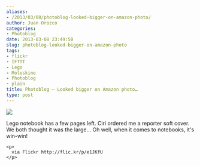 ```yaml
---
aliases:
- /2013/03/08/photoblog-looked-bigger-on-amazon-photo/
author: Juan Orozco
categories:
- Photoblog
date: 2013-03-08 23:49:50
slug: photoblog-looked-bigger-on-amazon-photo
tags:
- flickr
- IFTTT
- Lego
- Moleskine
- Photoblog
- plain
title: Photoblog – Looked bigger on Amazon photo…
type: post
---
```


<div>
  <img src='https://i1.wp.com/farm9.staticflickr.com/8511/8540978204_2c9f7af015_b.jpg?w=580' style='max-width:600px;' data-recalc-dims="1" /></p> 
  
  <div>
    Lego notebook has a few pages left. Ciri ordered me a reporter soft cover. We both thought it was the large... Oh well, when it comes to notebooks, it's win-win!</p> 
    
    <p>
      via Flickr http://flic.kr/p/e1JKfU
    </p>
  </div>
</div>